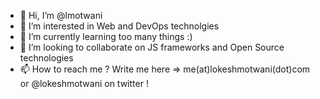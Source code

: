 - 👋 Hi, I’m @lmotwani
- 👀 I’m interested in Web and DevOps technolgies
- 🌱 I’m currently learning too many things :)
- 💞️ I’m looking to collaborate on JS frameworks and Open Source technologies 
- 📫 How to reach me ? Write me here => me(at)lokeshmotwani(dot)com or @lokeshmotwani on twitter !

<!---
lmotwani/lmotwani is a ✨ special ✨ repository because its `README.md` (this file) appears on your GitHub profile.
You can click the Preview link to take a look at your changes.
--->
